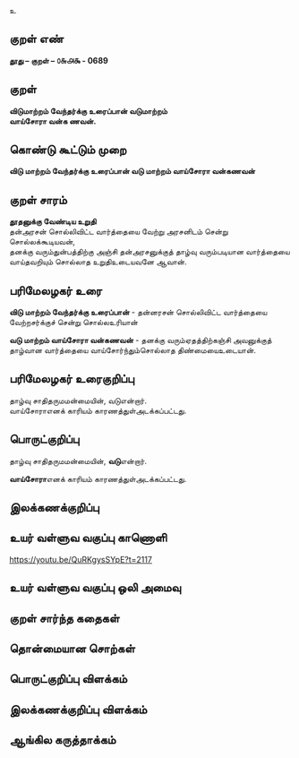 உ

## குறள் எண் 

**தூது – குறள் – ௦௬௮௯ - 0689**  

## குறள் 

**விடுமாற்றம் வேந்தர்க்கு உரைப்பான் வடுமாற்றம்  
வாய்சோரா வன்க ணவன்.**  

## கொண்டு கூட்டும் முறை

**விடு மாற்றம் வேந்தர்க்கு உரைப்பான் வடு மாற்றம் வாய்சோரா வன்கணவன்**

## குறள் சாரம் 

**தூதனுக்கு வேண்டிய உறுதி**  
தன்அரசன் சொல்லிவிட்ட வார்த்தையை வேற்று அரசனிடம் சென்று சொல்லக்கூடியவன்,   
தனக்கு வரும்துன்பத்திற்கு அஞ்சி தன்அரசனுக்குத் தாழ்வு வரும்படியான வார்த்தையை வாய்தவறியும் சொல்லாத உறுதிஉடையவனே ஆவான்.  

## பரிமேலழகர் உரை

**விடு மாற்றம் வேந்தர்க்கு உரைப்பான்** - தன்னரசன் சொல்லிவிட்ட வார்த்தையை வேற்றசர்க்குச் சென்று சொல்லஉரியான்  

**வடு மாற்றம் வாய்சோரா வன்கணவன்** - தனக்கு வரும்ஏதத்திற்கஞ்சி அவனுக்குத் தாழ்வான வார்த்தையை வாய்சோர்ந்தும்சொல்லாத திண்மையைஉடையான். 

## பரிமேலழகர் உரைகுறிப்பு   

தாழ்வு சாதிதருமமன்மையின், வடுஎன்றார்.   
வாய்சோராஎனக் காரியம் காரணத்துள்அடக்கப்பட்டது.    

## பொருட்குறிப்பு 

தாழ்வு சாதிதருமமன்மையின், **வடு**என்றார்.    

**வாய்சோரா**எனக் காரியம் காரணத்துள்அடக்கப்பட்டது.      

## இலக்கணக்குறிப்பு  


## உயர் வள்ளுவ வகுப்பு காணொளி

https://youtu.be/QuRKgysSYpE?t=2117 

## உயர் வள்ளுவ வகுப்பு ஒலி அமைவு 

 
## குறள் சார்ந்த கதைகள் 


## தொன்மையான சொற்கள்


## பொருட்குறிப்பு விளக்கம்


## இலக்கணக்குறிப்பு விளக்கம்


## ஆங்கில கருத்தாக்கம் 


